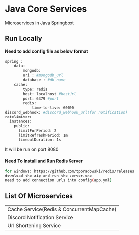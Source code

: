 
# Java Core Services

Microservices in Java Springboot


## Run Locally

#### Need to add config file as below format 
```bash
spring :
    data:
        mongodb:
        uri : #mongodb_url
        database : #db_name
    cache:
        type: redis
        host: localhost #hostUrl
        port: 6379 #port
        redis:
            time-to-live: 60000
discord_webhook: #discord_webhook_url(for notification)
ratelimiter:
  instances:
    public:
      limitForPeriod: 2
      limitRefreshPeriod: 1m
      timeoutDuration: 1s

```

It will be run on port 8080

#### Need To Install and Run Redis Server
```bash
for windows: https://github.com/tporadowski/redis/releases
download the zip and run the server.exe
need to add connection urls into config(app.yml)
```
## List Of Microservices

|              |                 
| ----------------- | 
|  Cache Service(Redis & ConcurrentMapCache) |
|  Discord Notification Service
| Url Shortening Service 

